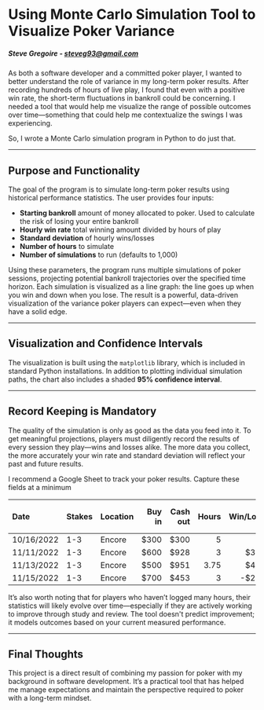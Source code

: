 # Using Monte Carlo Simulation Tool to Visualize Poker Variance

##### Steve Gregoire - steveg93@gmail.com


As both a software developer and a committed poker player, I wanted to better understand the role of variance in my long-term poker results. After recording hundreds of hours of live play, I found that even with a positive win rate, the short-term fluctuations in bankroll could be concerning. I needed a tool that would help me visualize the range of possible outcomes over time—something that could help me contextualize the swings I was experiencing.

So, I wrote a Monte Carlo simulation program in Python to do just that.

---

## Purpose and Functionality

The goal of the program is to simulate long-term poker results using historical performance statistics. The user provides four inputs:

- **Starting bankroll** amount of money allocated to poker. Used to calculate the risk of losing your entire bankroll
- **Hourly win rate** total winning amount divided by hours of play
- **Standard deviation** of hourly wins/losses  
- **Number of hours** to simulate  
- **Number of simulations** to run (defaults to 1,000)  

Using these parameters, the program runs multiple simulations of poker sessions, projecting potential bankroll trajectories over the specified time horizon. Each simulation is visualized as a line graph: the line goes up when you win and down when you lose. The result is a powerful, data-driven visualization of the variance poker players can expect—even when they have a solid edge.

---

## Visualization and Confidence Intervals

The visualization is built using the `matplotlib` library, which is included in standard Python installations. In addition to plotting individual simulation paths, the chart also includes a shaded **95% confidence interval**. 

---

## Record Keeping is Mandatory

The quality of the simulation is only as good as the data you feed into it. To get meaningful projections, players must diligently record the results of every session they play—wins and losses alike. The more data you collect, the more accurately your win rate and standard deviation will reflect your past and future results.

I recommend a Google Sheet to track your poker results. Capture these fields at a minimum

| Date | Stakes | Location | Buy in | Cash out | Hours | Win/Lose | Earn Per Hour |
|:---|:---|:---|-------:|---------:|------:|---------:|--------------:|
| 10/16/2022 | 1-3 | Encore | \$300 | \$300 | 5 | \$0 | \$0 |
| 11/11/2022 | 1-3 | Encore | \$600 | \$928 | 3 | \$328 | \$109 |
| 11/13/2022 | 1-3 | Encore | \$500 | \$951 | 3.75 | \$451 | \$120 |
| 11/15/2022 | 1-3 | Encore | \$700 | \$453 | 3 | -\$247 | -\$82 |


It’s also worth noting that for players who haven’t logged many hours, their statistics will likely evolve over time—especially if they are actively working to improve through study and review. The tool doesn't predict improvement; it models outcomes based on your current measured performance. 

---

## Final Thoughts

This project is a direct result of combining my passion for poker with my background in software development. It’s a practical tool that has helped me manage expectations and maintain the perspective required to poker with a long-term mindset. 

